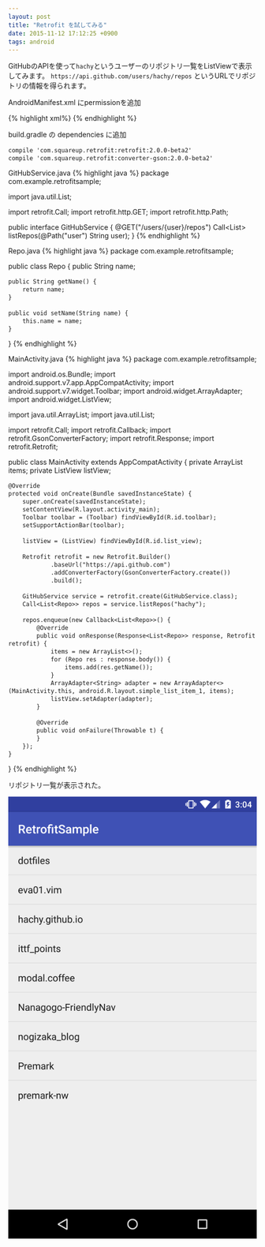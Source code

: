 ```yaml
---
layout: post
title: "Retrofit を試してみる"
date: 2015-11-12 17:12:25 +0900
tags: android
---
```


GitHubのAPIを使って`hachy`というユーザーのリポジトリ一覧をListViewで表示してみます。
`https://api.github.com/users/hachy/repos` というURLでリポジトリの情報を得られます。

AndroidManifest.xml にpermissionを追加

{% highlight xml%}
<uses-permission android:name="android.permission.INTERNET"/>
<uses-permission android:name="android.permission.ACCESS_NETWORK_STATE"/>
{% endhighlight %}

build.gradle の dependencies に追加

	compile 'com.squareup.retrofit:retrofit:2.0.0-beta2'
	compile 'com.squareup.retrofit:converter-gson:2.0.0-beta2'


GitHubService.java
{% highlight java %}
package com.example.retrofitsample;

import java.util.List;

import retrofit.Call;
import retrofit.http.GET;
import retrofit.http.Path;

public interface GitHubService {
    @GET("/users/{user}/repos")
    Call<List<Repo>> listRepos(@Path("user") String user);
}
{% endhighlight %}

Repo.java
{% highlight java %}
package com.example.retrofitsample;

public class Repo {
    public String name;

    public String getName() {
        return name;
    }

    public void setName(String name) {
        this.name = name;
    }
}
{% endhighlight %}

MainActivity.java
{% highlight java %}
package com.example.retrofitsample;

import android.os.Bundle;
import android.support.v7.app.AppCompatActivity;
import android.support.v7.widget.Toolbar;
import android.widget.ArrayAdapter;
import android.widget.ListView;

import java.util.ArrayList;
import java.util.List;

import retrofit.Call;
import retrofit.Callback;
import retrofit.GsonConverterFactory;
import retrofit.Response;
import retrofit.Retrofit;

public class MainActivity extends AppCompatActivity {
    private ArrayList<String> items;
    private ListView listView;

    @Override
    protected void onCreate(Bundle savedInstanceState) {
        super.onCreate(savedInstanceState);
        setContentView(R.layout.activity_main);
        Toolbar toolbar = (Toolbar) findViewById(R.id.toolbar);
        setSupportActionBar(toolbar);

        listView = (ListView) findViewById(R.id.list_view);

        Retrofit retrofit = new Retrofit.Builder()
                .baseUrl("https://api.github.com")
                .addConverterFactory(GsonConverterFactory.create())
                .build();

        GitHubService service = retrofit.create(GitHubService.class);
        Call<List<Repo>> repos = service.listRepos("hachy");

        repos.enqueue(new Callback<List<Repo>>() {
            @Override
            public void onResponse(Response<List<Repo>> response, Retrofit retrofit) {
                items = new ArrayList<>();
                for (Repo res : response.body()) {
                    items.add(res.getName());
                }
                ArrayAdapter<String> adapter = new ArrayAdapter<>(MainActivity.this, android.R.layout.simple_list_item_1, items);
                listView.setAdapter(adapter);
            }

            @Override
            public void onFailure(Throwable t) {
            }
        });
    }
}
{% endhighlight %}

リポジトリ一覧が表示された。

![listview](/images/retrofit-sample.png "Retrofit-sample")
